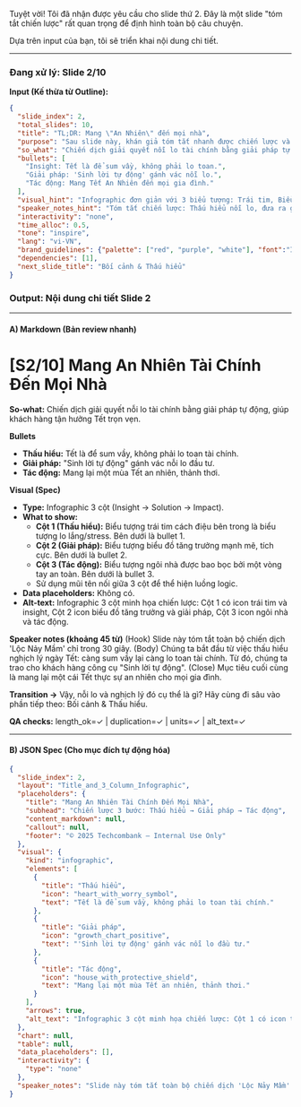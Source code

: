 Tuyệt vời! Tôi đã nhận được yêu cầu cho slide thứ 2. Đây là một slide "tóm tắt chiến lược" rất quan trọng để định hình toàn bộ câu chuyện.

Dựa trên input của bạn, tôi sẽ triển khai nội dung chi tiết.

---

### **Đang xử lý: Slide 2/10**

**Input (Kế thừa từ Outline):**
```json
{
  "slide_index": 2,
  "total_slides": 10,
  "title": "TL;DR: Mang \"An Nhiên\" đến mọi nhà",
  "purpose": "Sau slide này, khán giả tóm tắt nhanh được chiến lược và kết quả kỳ vọng.",
  "so_what": "Chiến dịch giải quyết nỗi lo tài chính bằng giải pháp tự động, giúp khách hàng tận hưởng Tết trọn vẹn.",
  "bullets": [
    "Insight: Tết là để sum vầy, không phải lo toan.",
    "Giải pháp: 'Sinh lời tự động' gánh vác nỗi lo.",
    "Tác động: Mang Tết An Nhiên đến mọi gia đình."
  ],
  "visual_hint": "Infographic đơn giản với 3 biểu tượng: Trái tim, Biểu đồ tăng trưởng, Ngôi nhà.",
  "speaker_notes_hint": "Tóm tắt chiến lược: Thấu hiểu nỗi lo, đưa ra giải pháp, mang lại giá trị cảm xúc.",
  "interactivity": "none",
  "time_alloc": 0.5,
  "tone": "inspire",
  "lang": "vi-VN",
  "brand_guidelines": {"palette": ["red", "purple", "white"], "font":"Inter"},
  "dependencies": [1],
  "next_slide_title": "Bối cảnh & Thấu hiểu"
}
```

### **Output: Nội dung chi tiết Slide 2**

---

#### **A) Markdown (Bản review nhanh)**

# [S2/10] Mang An Nhiên Tài Chính Đến Mọi Nhà
**So-what:** Chiến dịch giải quyết nỗi lo tài chính bằng giải pháp tự động, giúp khách hàng tận hưởng Tết trọn vẹn.

**Bullets**
- **Thấu hiểu:** Tết là để sum vầy, không phải lo toan tài chính.
- **Giải pháp:** "Sinh lời tự động" gánh vác nỗi lo đầu tư.
- **Tác động:** Mang lại một mùa Tết an nhiên, thảnh thơi.

**Visual (Spec)**
- **Type:** Infographic 3 cột (Insight → Solution → Impact).
- **What to show:**
    - **Cột 1 (Thấu hiểu):** Biểu tượng trái tim cách điệu bên trong là biểu tượng lo lắng/stress. Bên dưới là bullet 1.
    - **Cột 2 (Giải pháp):** Biểu tượng biểu đồ tăng trưởng mạnh mẽ, tích cực. Bên dưới là bullet 2.
    - **Cột 3 (Tác động):** Biểu tượng ngôi nhà được bao bọc bởi một vòng tay an toàn. Bên dưới là bullet 3.
    - Sử dụng mũi tên nối giữa 3 cột để thể hiện luồng logic.
- **Data placeholders:** Không có.
- **Alt-text:** Infographic 3 cột minh họa chiến lược: Cột 1 có icon trái tim và insight, Cột 2 icon biểu đồ tăng trưởng và giải pháp, Cột 3 icon ngôi nhà và tác động.

**Speaker notes (khoảng 45 từ)**
(Hook) Slide này tóm tắt toàn bộ chiến dịch 'Lộc Nảy Mầm' chỉ trong 30 giây.
(Body) Chúng ta bắt đầu từ việc thấu hiểu nghịch lý ngày Tết: càng sum vầy lại càng lo toan tài chính. Từ đó, chúng ta trao cho khách hàng công cụ "Sinh lời tự động".
(Close) Mục tiêu cuối cùng là mang lại một cái Tết thực sự an nhiên cho mọi gia đình.

**Transition →** Vậy, nỗi lo và nghịch lý đó cụ thể là gì? Hãy cùng đi sâu vào phần tiếp theo: Bối cảnh & Thấu hiểu.

**QA checks:** length_ok=✓ | duplication=✓ | units=✓ | alt_text=✓

---

#### **B) JSON Spec (Cho mục đích tự động hóa)**

```json
{
  "slide_index": 2,
  "layout": "Title_and_3_Column_Infographic",
  "placeholders": {
    "title": "Mang An Nhiên Tài Chính Đến Mọi Nhà",
    "subhead": "Chiến lược 3 bước: Thấu hiểu → Giải pháp → Tác động",
    "content_markdown": null,
    "callout": null,
    "footer": "© 2025 Techcombank — Internal Use Only"
  },
  "visual": {
    "kind": "infographic",
    "elements": [
      {
        "title": "Thấu hiểu",
        "icon": "heart_with_worry_symbol",
        "text": "Tết là để sum vầy, không phải lo toan tài chính."
      },
      {
        "title": "Giải pháp",
        "icon": "growth_chart_positive",
        "text": "'Sinh lời tự động' gánh vác nỗi lo đầu tư."
      },
      {
        "title": "Tác động",
        "icon": "house_with_protective_shield",
        "text": "Mang lại một mùa Tết an nhiên, thảnh thơi."
      }
    ],
    "arrows": true,
    "alt_text": "Infographic 3 cột minh họa chiến lược: Cột 1 có icon trái tim và insight, Cột 2 icon biểu đồ tăng trưởng và giải pháp, Cột 3 icon ngôi nhà và tác động."
  },
  "chart": null,
  "table": null,
  "data_placeholders": [],
  "interactivity": {
    "type": "none"
  },
  "speaker_notes": "Slide này tóm tắt toàn bộ chiến dịch 'Lộc Nảy Mầm' chỉ trong 30 giây. Chúng ta bắt đầu từ việc thấu hiểu nghịch lý ngày Tết: càng sum vầy lại càng lo toan tài chính. Từ đó, chúng ta trao cho khách hàng công cụ 'Sinh lời tự động'. Mục tiêu cuối cùng là mang lại một cái Tết thực sự an nhiên cho mọi gia đình."
}
```